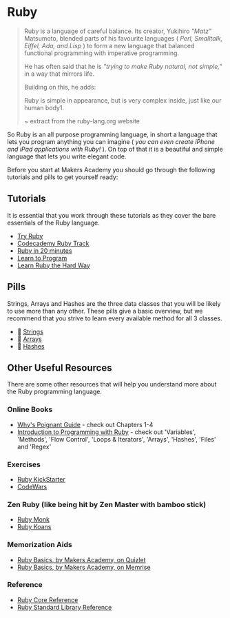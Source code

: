# Ruby

> Ruby is a language of careful balance. Its creator, Yukihiro _"Matz"_ Matsumoto, blended parts of his favourite languages ( _Perl, Smalltalk, Eiffel, Ada, and Lisp_ ) to form a new language that balanced functional programming with imperative programming.
>
> He has often said that he is _"trying to make Ruby natural, not simple,"_ in a way that mirrors life.
>
> Building on this, he adds:
>
> Ruby is simple in appearance, but is very complex inside, just like our human body1.
>
> ~ extract from the ruby-lang.org website

So Ruby is an all purpose programming language, in short a language that lets you program anything you can imagine ( _you can even create iPhone and iPad applications with Ruby!_ ). On top of that it is a beautiful and simple language that lets you write elegant code.

Before you start at Makers Academy you should go through the following tutorials and pills to get yourself ready:

## Tutorials

It is essential that you work through these tutorials as they cover the bare essentials of the Ruby language.

- [Try Ruby](http://tryruby.org)
- [Codecademy Ruby Track](http://www.codecademy.com/tracks/ruby)
- [Ruby in 20 minutes](https://www.ruby-lang.org/en/documentation/quickstart/)
- [Learn to Program](https://pine.fm/LearnToProgram/)
- [Learn Ruby the Hard Way](http://ruby.learncodethehardway.org/book/)

## Pills

Strings, Arrays and Hashes are the three data classes that you will be likely to use more than any other. These pills give a basic overview, but we recommend that you strive to learn every available method for all 3 classes.

- :pill: [Strings](/pills/strings.md)
- :pill: [Arrays](/pills/arrays.md) 
- :pill: [Hashes](/pills/hashes.md) 

## Other Useful Resources

There are some other resources that will help you understand more about the Ruby programming language. 

### Online Books

- [Why's Poignant Guide](http://mislav.uniqpath.com/poignant-guide/) - check out Chapters 1-4
- [Introduction to Programming with Ruby](http://www.gotealeaf.com/books/ruby) - check out 'Variables', 'Methods', 'Flow Control', 'Loops & Iterators', 'Arrays', 'Hashes', 'Files' and 'Regex'

### Exercises

- [Ruby KickStarter](https://github.com/JoshCheek/ruby-kickstart)
- [CodeWars](http://www.codewars.com/)

### Zen Ruby (like being hit by Zen Master with bamboo stick)

- [Ruby Monk](https://rubymonk.com)
- [Ruby Koans](http://rubykoans.com)

### Memorization Aids

- [Ruby Basics, by Makers Academy, on Quizlet](http://quizlet.com/join/VctmNbYus)
- [Ruby Basics, by Makers Academy, on Memrise](http://www.memrise.com/course/357359/ruby-by-makers-academy/)

### Reference

- [Ruby Core Reference](http://www.ruby-doc.org/core-2.1.2/)
- [Ruby Standard Library Reference](http://www.ruby-doc.org/stdlib-2.1.2/)
